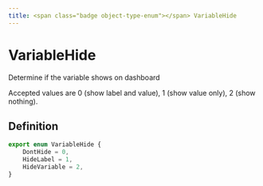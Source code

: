 ```yaml
---
title: <span class="badge object-type-enum"></span> VariableHide
---
```

# <span class="badge object-type-enum"></span> VariableHide

Determine if the variable shows on dashboard

Accepted values are 0 (show label and value), 1 (show value only), 2 (show nothing).

## Definition

```typescript
export enum VariableHide {
	DontHide = 0,
	HideLabel = 1,
	HideVariable = 2,
}

```
